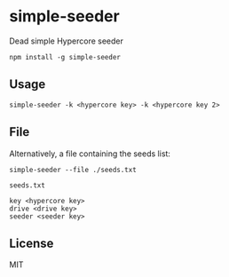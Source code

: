 # simple-seeder

Dead simple Hypercore seeder

```
npm install -g simple-seeder
```

## Usage

```
simple-seeder -k <hypercore key> -k <hypercore key 2>
```

## File
Alternatively, a file containing the seeds list:

```
simple-seeder --file ./seeds.txt
```

`seeds.txt`
```
key <hypercore key>
drive <drive key>
seeder <seeder key>
```

## License

MIT
